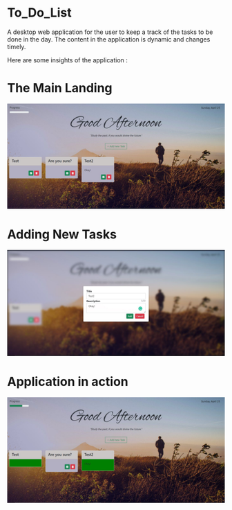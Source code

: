 # To_Do_List
A desktop web application for the user to keep a track of the tasks to be done in the day. The content in the application is dynamic and changes timely.

Here are some insights of the application : 

# The Main Landing
<img src="images/main.JPG" />

# Adding New Tasks
<img src="images/addTask.JPG" />

# Application in action
<img src="images/Done.JPG" />
